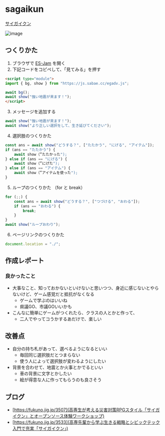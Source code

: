 # sagaikun
 
[サイガイクン](https://code4fukui.github.io/saigaikun/)

![image](https://user-images.githubusercontent.com/1715217/156316472-5b6ed81d-18c4-4674-ac59-0e48cc2624ac.png)

## つくりかた

1. ブラウザで [ES-Jam](https://code4fukui.github.io/htmlprac/) を開く
2. 下記コードをコピペして、「見てみる」を押す
```html
<script type="module">
import { bg, show } from "https://js.sabae.cc/egadv.js";

await bg();
await show("強い地震が来ます！");
</script>
```
3. メッセージを追加する
```js
await show("強い地震が来ます！");
await show("より正しい選択をして、生き延びてください");
```
4. 選択肢のつくりかた
```js
const ans = await show("どうする？", ["たたかう", "にげる", "アイテム"]);
if (ans == "たたかう") {
    await show（”たたかった");
} else if (ans == "にげる") {
    await show（”にげた");
} else if (ans == "アイテム") {
    await show（”アイテムを使った");
}
```
5. ループのつくりかた （for と break）
```js
for (;;) {
    const ans = await show("どうする？", ["つづける", "おわる"]);
    if (ans == "おわる") {
        break;
    }
}
await show("ループおわり");
```
6. ページリンクのつくりかた
```js
document.location = "./";
```

## 作成レポート

### 良かったこと

- 大事なこと、知っておかないといけないと思いつつ、身近に感じないとやらないけど、ゲーム感覚だと抵抗がなくなる
  - ゲームで学ぶのはいいね
  - 県議GO、市議GOいいかも
- こんなに簡単にゲームがつくれたら、クラスの人とかと作って、
  - 二人でやってコうかするあだけで、楽しい

## 改善点

- 自分の持ち札があって、選べるようになるといい
  - 毎回同じ選択肢だとつまらない
  - 使う人によって選択肢が変わるようにしたい
- 背景を合わせて、地震とか火事とかでるといい
  - 車の背景に文字とかしたい
  - 絵が得意な人に作ってもらうのも良さそう

## ブログ

- [https://fukuno.jig.jp/3507](高専生が考える災害対策RPGスタイル「サイガイクン」とオープンソース体験ワークショップ)
- [https://fukuno.jig.jp/3533](高専先輩から学ぶ生きる戦略とシビックテック入門で充実「サイガイクン」)
 
